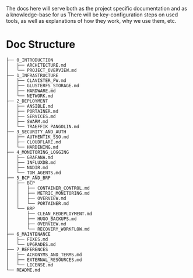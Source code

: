 The docs here will serve both as the project specific documentation and as a knowledge-base for us
There will be key-configuration steps on used tools, as well as explanations of how they work, why we use them, etc.

# Doc Structure

```
├── 0_INTRODUCTION
│   ├── ARCHITECTURE.md
│   └── PROJECT_OVERVIEW.md
├── 1_INFRASTRUCTURE
│   ├── CLAVISTER_FW.md
│   ├── GLUSTERFS_STORAGE.md
│   ├── HARDWARE.md
│   └── NETWORK.md
├── 2_DEPLOYMENT
│   ├── ANSIBLE.md
│   ├── PORTAINER.md
│   ├── SERVICES.md
│   ├── SWARM.md
│   └── TRAEFFIK_PANGOLIN.md
├── 3_SECURITY_AND_AUTH
│   ├── AUTHENTIK_SSO.md
│   ├── CLOUDFLARE.md
│   └── HARDENING.md
├── 4_MONITORING_LOGGING
│   ├── GRAFANA.md
│   ├── INFLUXDB.md
│   ├── NADIR.md
│   └── TOM_AGENTS.md
├── 5_BCP_AND_BRP
│   ├── BCP
│   │   ├── CONTAINER_CONTROL.md
│   │   ├── METRIC_MONITORING.md
│   │   ├── OVERVIEW.md
│   │   └── PORTAINER.md
│   └── BRP
│       ├── CLEAN_REDEPLOYMENT.md
│       ├── HUGO_BACKUPS.md
│       ├── OVERVIEW.md
│       └── RECOVERY_WORKFLOW.md
├── 6_MAINTENANCE
│   ├── FIXES.md
│   └── UPGRADES.md
├── 7_REFERENCES
│   ├── ACRONYMS_AND_TERMS.md
│   ├── EXTERNAL_RESOURCES.md
│   └── LICENSE.md
└── README.md
```
